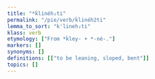 ```yaml
---
title: "*ḱlinéh₂ti"
permalink: "/pie/verb/ḱlinéh2ti"
lemma_to_sort: "k'lineh₂ti"
klass: verb
etymology: ["From *ḱley- +‎ *-né-."]
markers: []
synonyms: []
definitions: [["to be leaning, sloped, bent"]]
topics: []
---
```


